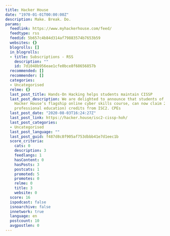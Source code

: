 ```yaml
---
title: Hacker House
date: "1970-01-01T00:00:00Z"
description: Make. Break. Do.
params:
  feedlink: https://www.myhackerhouse.com/feed/
  feedtype: rss
  feedid: 5b657c4b84d314af79883574b7653b59
  websites: {}
  blogrolls: []
  in_blogrolls:
  - title: Subscriptions - RSS
    description: ""
    id: 7d1048b956eae1cfe0bce8f68656857b
  recommended: []
  recommender: []
  categories:
  - Uncategorised
  relme: {}
  last_post_title: Hands-On Hacking helps students maintain CISSP
  last_post_description: We are delighted to announce that students of Hands-On-Hacking,
    Hacker House’s flagship online cyber skills course, can now claim 28 CPE (continuous
    professional education) credits from ISC2. CPEs
  last_post_date: "2020-08-03T16:24:27Z"
  last_post_link: https://hacker.house/isc2-cissp-hoh/
  last_post_categories:
  - Uncategorised
  last_post_language: ""
  last_post_guid: f487d8c8f905af753dbbb41e7d1eec1b
  score_criteria:
    cats: 0
    description: 3
    feedlangs: 1
    hasContent: 0
    hasPosts: 3
    postcats: 1
    promoted: 5
    promotes: 0
    relme: 0
    title: 3
    website: 0
  score: 16
  ispodcast: false
  isnoarchive: false
  innetwork: true
  language: en
  postcount: 10
  avgpostlen: 0
---
```

